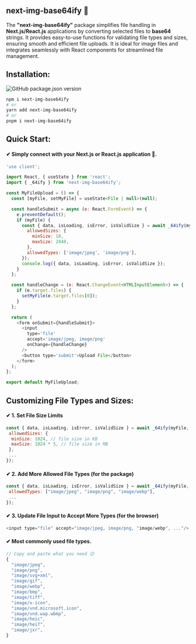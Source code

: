 ## next-img-base64ify 📁

The **"next-img-base64ify"** package simplifies file handling in **Next.js/React.js** applications by converting selected files to **base64** strings. It provides easy-to-use functions for validating file types and sizes, ensuring smooth and efficient file uploads. It is ideal for image files and integrates seamlessly with React components for streamlined file management.

## Installation:

![GitHub package.json version](https://img.shields.io/github/package-json/v/Md-Asikuzzaman/next-img-base64ify)

```bash
npm i next-img-base64ify
# or
yarn add next-img-base64ify
# or
pnpm i next-img-base64ify
```

## Quick Start:

#### ✔ Simply connect with your Next.js or React.js application 🤝.

```js
'use client';

import React, { useState } from 'react';
import { _64ify } from 'next-img-base64ify';

const MyFileUpload = () => {
  const [myFile, setMyFile] = useState<File | null>(null);

  const handleSubmit = async (e: React.FormEvent) => {
    e.preventDefault();
    if (myFile) {
      const { data, isLoading, isError, isValidSize } = await _64ify(myFile, {
        allowedSizes: {
          minSize: 10,
          maxSize: 2048,
        },
        allowedTypes: ['image/jpeg', 'image/png'],
      });
      console.log({ data, isLoading, isError, isValidSize });
    }
  };

  const handleChange = (e: React.ChangeEvent<HTMLInputElement>) => {
    if (e.target.files) {
      setMyFile(e.target.files[0]);
    }
  };

  return (
    <form onSubmit={handleSubmit}>
      <input
        type='file'
        accept='image/jpeg, image/png'
        onChange={handleChange}
      />
      <button type='submit'>Upload File</button>
    </form>
  );
};

export default MyFileUpload;
```

## Customizing File Types and Sizes:

#### ✔ 1. Set File Size Limits

```js
const { data, isLoading, isError, isValidSize } = await _64ify(myFile, {
 allowedSizes: {
  minSize: 1024, // file size in KB
  maxSize: 1024 * 5, // file size in MB
 },
 ...
});
```

#### ✔ 2. Add More Allowed File Types (for the package)

```js
const { data, isLoading, isError, isValidSize } = await _64ify(myFile, {
 allowedTypes: ["image/jpeg", "image/png", "image/webp"],
 ...
});
```

#### ✔ 3. Update File Input to Accept More Types (for the browser)

```js
<input type="file" accept="image/jpeg, image/png, "image/webp", ..."/>
```

#### ✔ Most commonly used file types.

```js
// Copy and paste what you need 😊
{
  "image/jpeg",
  "image/png",
  "image/svg+xml",
  "image/gif",
  "image/webp",
  "image/bmp",
  "image/tiff",
  "image/x-icon",
  "image/vnd.microsoft.icon",
  "image/vnd.wap.wbmp",
  "image/heic",
  "image/heif",
  "image/jxr",
}
```
